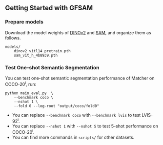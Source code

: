 ## Getting Started with GFSAM


### Prepare models

Download the model weights of [DINOv2](https://dl.fbaipublicfiles.com/dinov2/dinov2_vitl14/dinov2_vitl14_pretrain.pth) and [SAM](https://dl.fbaipublicfiles.com/segment_anything/sam_vit_h_4b8939.pth), and organize them as follows.
```
models/
    dinov2_vitl14_pretrain.pth
    sam_vit_h_4b8939.pth
```


### Test One-shot Semantic Segmentation

You can test one-shot semantic segmentation performance of Matcher on COCO-20<sup>i</sup>, run:

```
python main_eval.py  \
    --benchmark coco \
    --nshot 1 \
    --fold 0 --log-root "output/coco/fold0"
```

* You can replace `--benchmark coco` with `--benchmark lvis` to test LVIS-92<sup>i</sup>.
* You can replace `--nshot 1` with `--nshot 5` to test 5-shot performance on COCO-20<sup>i</sup>.
* You can find more commands in `scripts/` for other datasets.



